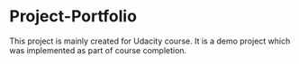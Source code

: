 # Project-Portfolio 
This project is mainly created for Udacity course. It is a demo project which was implemented as part of course completion.
